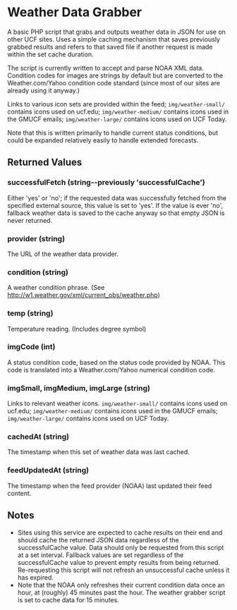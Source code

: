 # Weather Data Grabber

A basic PHP script that grabs and outputs weather data in JSON for use on other UCF sites.
Uses a simple caching mechanism that saves previously grabbed results and
refers to that saved file if another request is made within the set cache duration.

The script is currently written to accept and parse NOAA XML data.  Condition codes for images
are strings by default but are converted to the Weather.com/Yahoo condition code standard
(since most of our sites are already using it anyway.)

Links to various icon sets are provided within the feed; `img/weather-small/` contains icons used
on ucf.edu; `img/weather-medium/` contains icons used in the GMUCF emails; `img/weather-large/` 
contains icons used on UCF Today.

Note that this is written primarily to handle current status conditions, but could be expanded
relatively easily to handle extended forecasts.


## Returned Values

### successfulFetch (string--previously 'successfulCache')
Either 'yes' or 'no'; if the requested data was successfully fetched from the specified external source,
this value is set to 'yes'. If the value is ever 'no', fallback weather data is saved to the cache anyway 
so that empty JSON is never returned.

### provider (string)
The URL of the weather data provider.

### condition (string)
A weather condition phrase. (See http://w1.weather.gov/xml/current_obs/weather.php)

### temp (string)
Temperature reading. (Includes degree symbol)

### imgCode (int)
A status condition code, based on the status code provided by NOAA.  This code is translated
into a Weather.com/Yahoo numerical condition code.

### imgSmall, imgMedium, imgLarge (string)
Links to relevant weather icons.  `img/weather-small/` contains icons used on ucf.edu; 
`img/weather-medium/` contains icons used in the GMUCF emails; `img/weather-large/` contains icons 
used on UCF Today.

### cachedAt (string)
The timestamp when this set of weather data was last cached.

### feedUpdatedAt (string)
The timestamp when the feed provider (NOAA) last updated their feed content.


## Notes
* Sites using this service are expected to cache results on their end and should cache the returned 
JSON data regardless of the successfulCache value.  Data should only be requested from this script at 
a set interval.  Fallback values are set regardless of the successfulCache value to prevent empty 
results from being returned.  Re-requesting this script will not refresh an unsuccessful cache
unless it has expired.
* Note that the NOAA only refreshes their current condition data once an hour, at (roughly) 45 
minutes past the hour.  The weather grabber script is set to cache data for 15 minutes.